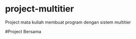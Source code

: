 # project-multitier
 Project mata kuliah membuat program dengan sistem multitier


#Project Bersama
